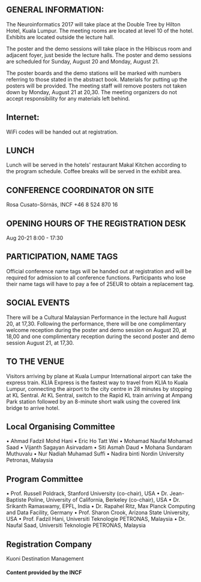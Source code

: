 ## GENERAL INFORMATION:
The Neuroinformatics 2017 will take place at the Double Tree by Hilton Hotel, Kuala Lumpur. The
meeting rooms are located at level 10 of the hotel. Exhibits are located outside the lecture hall.

The poster and the demo sessions will take place in the Hibiscus room and adjacent foyer, just beside
the lecture halls. The poster and demo sessions are scheduled for Sunday, August 20 and Monday, August 21.

The poster boards and the demo stations will be marked with numbers referring to those stated in
the abstract book. Materials for putting up the posters will be provided. The meeting staff will
remove posters not taken down by Monday, August 21 at 20,30. The meeting organizers do not
accept responsibility for any materials left behind.

## Internet:
WiFi codes will be handed out at registration.

## LUNCH
Lunch will be served in the hotels' restaurant Makal Kitchen according to the program schedule. Coffee breaks will be served in the exhibit area.

## CONFERENCE COORDINATOR ON SITE
Rosa Cusato-Sörnäs, INCF +46 8 524 870 16 
## OPENING HOURS OF THE REGISTRATION DESK
Aug 20-21    8:00 - 17:30

## PARTICIPATION, NAME TAGS
Official conference name tags will be handed out at registration and will be required for admission to all conference functions. Participants who lose their name tags will have to pay a fee of 25EUR to obtain a replacement tag.

## SOCIAL EVENTS
There will be a Cultural Malaysian Performance in the lecture hall August 20, at 17,30. Following the performance, there will be one complimentary welcome reception during the poster and demo session on August 20, at 18,00 and one complimentary reception during the second poster and demo session August 21, at 17,30.

## TO THE VENUE
Visitors arriving by plane at Kuala Lumpur International airport can take the express train. 
KLIA Express is the fastest way to travel from KLIA to Kuala Lumpur, connecting the airport to the city centre in 28 minutes by stopping at KL Sentral. At KL Sentral, switch to the Rapid KL train arriving at Ampang Park station followed by an 8-minute short walk using the covered link bridge to arrive hotel. 

## Local Organising Committee
• Ahmad Fadzil Mohd Hani
• Eric Ho Tatt Wei
• Mohamad Naufal Mohamad Saad
• Vijanth Sagayan Asirvadam
• Siti Asmah Daud
• Mohana Sundaram Muthuvalu
• Nur Nadiah Muhamad Suffi
• Nadira binti Nordin University Petronas, Malaysia

## Program Committee
• Prof. Russell Poldrack, Stanford University (co-chair), USA
• Dr. Jean-Baptiste Poline, University of California, Berkeley (co-chair), USA
• Dr. Srikanth Ramaswamy, EPFL, India
• Dr. Rapahel Ritz, Max Planck Computing and Data Facility, Germany
• Prof. Sharon Crook, Arizona State University, USA
• Prof. Fadzil Hani, Universiti Teknologie PETRONAS, Malaysia
• Dr. Naufal Saad, Universiti Teknologie PETRONAS, Malaysia


## Registration Company
Kuoni Destination Management

#### Content provided by the INCF

